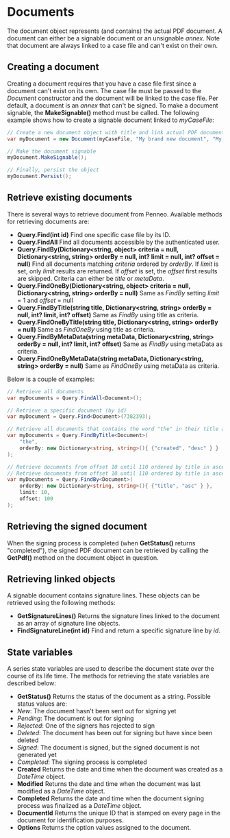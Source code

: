 # Documents
The document object represents (and contains) the actual PDF document. A document can either be a signable document or an unsignable _annex_. Note that document are always linked to a case file and can't exist on their own.

## Creating a document
Creating a document requires that you have a case file first since a document can't exist on its own. The case file must be passed to the _Document_ constructor and the document will be linked to the case file.
Per default, a document is an _annex_ that can't be signed. To make a document signable, the __MakeSignable()__ method must be called.
The following example shows how to create a signable document linked to _myCaseFile_:

```csharp
// Create a new document object with title and link actual PDF document
var myDocument = new Document(myCaseFile, "My brand new document", "My brand new document", "/path/to/pdfFile");

// Make the document signable
myDocument.MakeSignable();

// Finally, persist the object
myDocument.Persist();
```

## Retrieve existing documents
There is several ways to retrieve document from Penneo. Available methods for retrieving documents are:

* __Query.Find<Document>(int id)__
Find one specific case file by its ID.
* __Query.FindAll<Document>__
Find all documents accessible by the authenticated user.
* __Query.FindBy<Document>(Dictionary\<string, object\> criteria = null, Dictionary\<string, string\> orderBy = null, int? limit = null, int? offset = null)__
Find all documents matching _criteria_ ordered by _orderBy_. If _limit_ is set, only _limit_ results are returned. If _offset_ is set, the _offset_ first results are skipped.
Criteria can either be _title_ or _metaData_.
* __Query.FindOneBy<Document>(Dictionary\<string, object\> criteria = null, Dictionary\<string, string\> orderBy = null)__
Same as _FindBy_ setting _limit_ = 1 and _offset_ = null
* __Query.FindByTitle<Document>(string title, Dictionary\<string, string\> orderBy = null, int? limit, int? offset)__
Same as _FindBy_ using title as criteria.
* __Query.FindOneByTitle<Document>(string title, Dictionary\<string, string\> orderBy = null)__
Same as _FindOneBy_ using title as criteria.
* __Query.FindByMetaData<Document>(string metaData, Dictionary\<string, string\> orderBy = null, int? limit, int? offset)__
Same as _FindBy_ using metaData as criteria.
* __Query.FindOneByMetaData<Document>(string metaData, Dictionary\<string, string\> orderBy = null)__
Same as _FindOneBy_ using metaData as criteria.

Below is a couple of examples:

```csharp
// Retrieve all documents
var myDocuments = Query.FindAll<Document>();

// Retrieve a specific document (by id)
var myDocument = Query.Find<Document>(7382393);

// Retrieve all documents that contains the word "the" in their title and sort descending by creation date
var myDocuments = Query.FindByTitle<Document>(
	"the",
	orderBy: new Dictionary<string, string>(){ {"created", "desc" } }
);

// Retrieve documents from offset 10 until 110 ordered by title in ascending order
// Retrieve documents from offset 10 until 110 ordered by title in ascending order
var myDocuments = Query.FindBy<Document>(	
	orderBy: new Dictionary<string, string>(){ {"title", "asc" } },
	limit: 10,
	offset: 100
);
```

## Retrieving the signed document
When the signing process is completed (when __GetStatus()__ returns "completed"), the signed PDF document can be retrieved by calling the __GetPdf()__ method on the document object in question.

## Retrieving linked objects
A signable document contains signature lines. These objects can be retrieved using the following methods:

* __GetSignatureLines()__
Returns the signature lines linked to the document as an array of signature line objects.
* __FindSignatureLine(int id)__
Find and return a specific signature line by _id_.

## State variables
A series state variables are used to describe the document state over the course of its life time. The methods for retrieving the state variables are described below:

* __GetStatus()__
Returns the status of the document as a string. Possible status values are:
 * _New_: The document hasn't been sent out for signing yet
 * _Pending_: The document is out for signing
 * _Rejected_: One of the signers has rejected to sign
 * _Deleted_: The document has been out for signing but have since been deleted
 * _Signed_: The document is signed, but the signed document is not generated yet
 * _Completed_: The signing process is completed
* __Created__
Returns the date and time when the document was created as a _DateTime_ object.
* __Modified__
Returns the date and time when the document was last modified as a _DateTime_ object.
* __Completed__
Returns the date and time when the document signing process was finalized as a _DateTime_ object.
* __DocumentId__
Returns the unique ID that is stamped on every page in the document for identification purposes.
* __Options__
Returns the option values assigned to the document.

